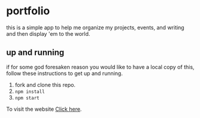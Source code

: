 # portfolio

this is a simple app to help me organize my projects, events, and writing and then display 'em to the world.

## up and running

if for some god foresaken reason you would like to have a local copy of this, follow these instructions to get up and running.

1. fork and clone this repo.
2. `npm install`
3. `npm start`

To visit the website [Click here](https://github.com/facebook/create-react-app).
